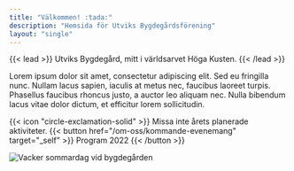 ```yaml
---
title: "Välkommen! :tada:"
description: "Hemsida för Utviks Bygdegårdsförening"
layout: "single"
---
```


{{< lead >}}
Utviks Bygdegård, mitt i världsarvet Höga Kusten.
{{< /lead >}}

Lorem ipsum dolor sit amet, consectetur adipiscing elit. Sed eu fringilla nunc. Nullam lacus sapien, iaculis at metus nec, faucibus laoreet turpis. Phasellus faucibus rhoncus justo, a auctor leo aliquam nec. Nulla bibendum lacus vitae dolor dictum, et efficitur lorem sollicitudin.

<div class="flex px-4 py-2 mb-8 text-base rounded-md bg-primary-100 dark:bg-primary-900">
  <span class="flex items-center ltr:pr-3 rtl:pl-3 text-primary-400">
    {{< icon "circle-exclamation-solid" >}}
  </span>
  <span class="flex items-center justify-between grow dark:text-neutral-300">
    <span class="prose dark:prose-invert">Missa inte årets planerade aktiviteter.</span>
    {{< button href="/om-oss/kommande-evenemang" target="_self" >}}
    Program 2022
    {{< /button >}}
  </span>
</div>

![Vacker sommardag vid bygdegården](/img/skolan_small.jpg "Foto av Kent Olofsson")

